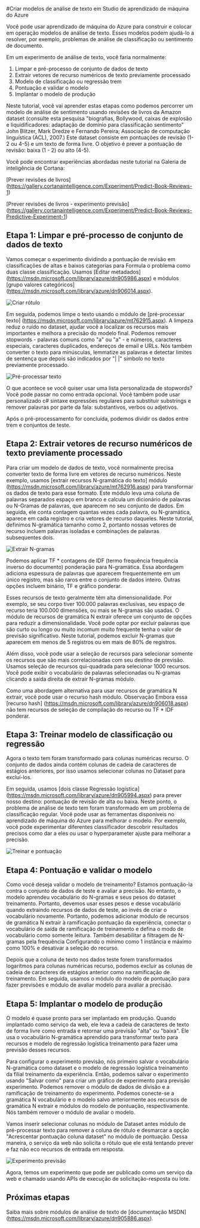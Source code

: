 <properties
    pageTitle="Criar modelos de análise de texto em Studio de aprendizado de máquina do Azure | Microsoft Azure"
    description="Como criar modelos de análise de texto no Studio de aprendizado de máquina Azure usando módulos para texto pré-processamento, N-gramas ou recurso hash"
    services="machine-learning"
    documentationCenter=""
    authors="rastala"
    manager="jhubbard"
    editor=""/>

<tags
    ms.service="machine-learning"
    ms.workload="data-services"
    ms.tgt_pltfrm="na"
    ms.devlang="na"
    ms.topic="article"
    ms.date="09/06/2016"
    ms.author="roastala" />


#<a name="create-text-analytics-models-in-azure-machine-learning-studio"></a>Criar modelos de análise de texto em Studio de aprendizado de máquina do Azure

Você pode usar aprendizado de máquina do Azure para construir e colocar em operação modelos de análise de texto. Esses modelos podem ajudá-lo a resolver, por exemplo, problemas de análise de classificação ou sentimento de documento.

Em um experimento de análise de texto, você faria normalmente:

 1. Limpar e pré-processo de conjunto de dados de texto
 2. Extrair vetores de recurso numéricos de texto previamente processado
 3. Modelo de classificação ou regressão trem
 4. Pontuação e validar o modelo
 5. Implantar o modelo de produção

Neste tutorial, você vai aprender estas etapas como podemos percorrer um modelo de análise de sentimento usando revisões de livros da Amazon dataset (consulte esta pesquisa "biografias, Bollywood, caixas de explosão e liquidificadores: adaptação de domínio para classificação sentimento" John Blitzer, Mark Dredze e Fernando Pereira; Associação de computação linguística (ACL), 2007.) Este dataset consiste em pontuações de revisão (1-2 ou 4-5) e um texto de forma livre. O objetivo é prever a pontuação de revisão: baixa (1 - 2) ou alto (4-5).

Você pode encontrar experiências abordadas neste tutorial na Galeria de inteligência de Cortana:

[Prever revisões de livros] (https://gallery.cortanaintelligence.com/Experiment/Predict-Book-Reviews-1)

[Prever revisões de livros - experimento previsão] (https://gallery.cortanaintelligence.com/Experiment/Predict-Book-Reviews-Predictive-Experiment-1)

## <a name="step-1-clean-and-preprocess-text-dataset"></a>Etapa 1: Limpar e pré-processo de conjunto de dados de texto

Vamos começar o experimento dividindo a pontuação de revisão em classificações de altas e baixos categorias para Formula o problema como duas classe classificação. Usamos [Editar metadados] (https://msdn.microsoft.com/library/azure/dn905986.aspx) e módulos [grupo valores categóricos] (https://msdn.microsoft.com/library/azure/dn906014.aspx).

![Criar rótulo](./media/machine-learning-text-analytics-module-tutorial/create-label.png)

Em seguida, podemos limpe o texto usando o módulo de [pré-processar texto] (https://msdn.microsoft.com/library/azure/mt762915.aspx). A limpeza reduz o ruído no dataset, ajudar você a localizar os recursos mais importantes e melhora a precisão do modelo final. Podemos remover stopwords - palavras comuns como "a" ou "a" - e números, caracteres especiais, caracteres duplicados, endereços de email e URLs. Nós também converter o texto para minúsculas, lemmatize as palavras e detectar limites de sentença que depois são indicados por "| |" símbolo no texto previamente processado.

![Pré-processar texto](./media/machine-learning-text-analytics-module-tutorial/preprocess-text.png)

O que acontece se você quiser usar uma lista personalizada de stopwords? Você pode passar no como entrada opcional. Você também pode usar personalizado c# sintaxe expressões regulares para substituir substrings e remover palavras por parte da fala: substantivos, verbos ou adjetivos.

Após o pré-processamento for concluída, podemos dividir os dados entre trem e conjuntos de teste.

## <a name="step-2-extract-numeric-feature-vectors-from-pre-processed-text"></a>Etapa 2: Extrair vetores de recurso numéricos de texto previamente processado

Para criar um modelo de dados de texto, você normalmente precisa converter texto de forma livre em vetores de recurso numéricos. Neste exemplo, usamos [extrair recursos N-gramática do texto] módulo (https://msdn.microsoft.com/library/azure/mt762916.aspx) para transformar os dados de texto para esse formato. Este módulo leva uma coluna de palavras separados espaço em branco e calcula um dicionário de palavras ou N-Gramas de palavras, que aparecem no seu conjunto de dados. Em seguida, ele conta contagem quantas vezes cada palavra, ou N-gramática, aparece em cada registro e cria vetores de recurso daqueles. Neste tutorial, definimos N-gramática tamanho como 2, portanto nossas vetores de recurso incluem palavras isoladas e combinações de palavras subsequentes dois.

![Extrair N-gramas](./media/machine-learning-text-analytics-module-tutorial/extract-ngrams.png)

Podemos aplicar TF * contagens de IDF (termo frequência frequência inverso do documento) ponderação para N-gramática. Essa abordagem adiciona espessura de palavras que aparecem frequentemente em um único registro, mas são raros entre o conjunto de dados inteiro. Outras opções incluem binário, TF e gráfico ponderar.

Esses recursos de texto geralmente têm alta dimensionalidade. Por exemplo, se seu corpo tiver 100.000 palavras exclusivas, seu espaço de recurso teria 100.000 dimensões, ou mais se N-gramas são usadas. O módulo de recursos de gramática N extrair oferece um conjunto de opções para reduzir a dimensionalidade. Você pode optar por excluir palavras que são curto ou longo ou muito incomum muito frequente tenha o valor de previsão significativo. Neste tutorial, podemos excluir N-gramas que aparecem em menos de 5 registros ou em mais de 80% de registros.

Além disso, você pode usar a seleção de recursos para selecionar somente os recursos que são mais correlacionadas com seu destino de previsão. Usamos seleção de recursos qui-quadrada para selecionar 1000 recursos. Você pode exibir o vocabulário de palavras selecionadas ou N-gramas clicando a saída direita de extrair N-gramas módulo.

Como uma abordagem alternativa para usar recursos de gramática N extrair, você pode usar o recurso hash módulo. Observação Embora essa [recurso hash] (https://msdn.microsoft.com/library/azure/dn906018.aspx) não tem recursos de seleção de compilação do recurso ou TF * IDF ponderar.

## <a name="step-3-train-classification-or-regression-model"></a>Etapa 3: Treinar modelo de classificação ou regressão

Agora o texto tem foram transformado para colunas numéricas recurso. O conjunto de dados ainda contém colunas de cadeia de caracteres de estágios anteriores, por isso usamos selecionar colunas no Dataset para excluí-los.

Em seguida, usamos [dois classe Regressão logística] (https://msdn.microsoft.com/library/azure/dn905994.aspx) para prever nosso destino: pontuação de revisão de alta ou baixa. Neste ponto, o problema de análise de texto tem foram transformado em um problema de classificação regular. Você pode usar as ferramentas disponíveis no aprendizado de máquina do Azure para melhorar o modelo. Por exemplo, você pode experimentar diferentes classificador descobrir resultados precisos como dar a eles ou usar o hyperparameter ajuste para melhorar a precisão.

![Treinar e pontuação](./media/machine-learning-text-analytics-module-tutorial/scoring-text.png)

## <a name="step-4-score-and-validate-the-model"></a>Etapa 4: Pontuação e validar o modelo

Como você deseja validar o modelo de treinamento? Estamos pontuação-la contra o conjunto de dados de teste e avaliar a precisão. No entanto, o modelo aprendeu vocabulário do N-gramas e seus pesos do dataset treinamento. Portanto, devemos usar esses pesos e desse vocabulário quando extraindo recursos de dados de teste, ao invés de criar o vocabulário novamente. Portanto, podemos adicionar módulo de recursos de gramática N extrair à ramificação pontuação da experiência, conectar o vocabulário de saída de ramificação de treinamento e defina o modo de vocabulário como somente leitura. Também desabilitar a filtragem de N-gramas pela frequência Configurando o mínimo como 1 instância e máximo como 100% e desativar a seleção do recurso.

Depois que a coluna de texto nos dados teste forem transformados logaritmos para colunas numéricas recurso, podemos excluir as colunas de cadeia de caracteres de estágios anterior como na ramificação de treinamento. Em seguida, usamos o módulo do modelo de pontuação para fazer previsões e módulo de avaliar modelo para avaliar a precisão.

## <a name="step-5-deploy-the-model-to-production"></a>Etapa 5: Implantar o modelo de produção

O modelo é quase pronto para ser implantado em produção. Quando implantado como serviço da web, ele leva a cadeia de caracteres de texto de forma livre como entrada e retornar uma previsão "alta" ou "baixa". Ele usa o vocabulário N-gramática aprendido para transformar texto para recursos e modelo de regressão logística treinamento para fazer uma previsão desses recursos. 

Para configurar o experimento previsão, nós primeiro salvar o vocabulário N-gramática como dataset e o modelo de regressão logística treinamento da filial treinamento da experiência. Então, podemos salvar o experimento usando "Salvar como" para criar um gráfico de experimento para previsão experimento. Podemos remover o módulo de dados de divisão e a ramificação de treinamento do experimento. Podemos conecte-se a gramática N vocabulário e o modelo salvo anteriormente aos recursos de gramática N extrair e módulos do modelo de pontuação, respectivamente. Nós também remover o módulo de avaliar o modelo.

Vamos inserir selecionar colunas no módulo de Dataset antes módulo de pré-processar texto para remover a coluna de rótulo e desmarcar a opção "Acrescentar pontuação coluna dataset" no módulo de pontuação. Dessa maneira, o serviço da web não solicita o rótulo que ele está tentando prever e faz não eco recursos de entrada em resposta.

![Experimento previsão](./media/machine-learning-text-analytics-module-tutorial/predictive-text.png)

Agora, temos um experimento que pode ser publicado como um serviço da web e chamado usando APIs de execução de solicitação-resposta ou lote.

## <a name="next-steps"></a>Próximas etapas

Saiba mais sobre módulos de análise de texto de [documentação MSDN] (https://msdn.microsoft.com/library/azure/dn905886.aspx).
